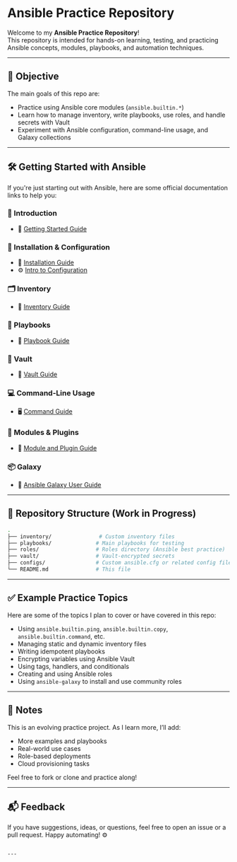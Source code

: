 
# Ansible Practice Repository

Welcome to my **Ansible Practice Repository**!  
This repository is intended for hands-on learning, testing, and practicing Ansible concepts, modules, playbooks, and automation techniques.

---

## 📌 Objective

The main goals of this repo are:
- Practice using Ansible core modules (`ansible.builtin.*`)
- Learn how to manage inventory, write playbooks, use roles, and handle secrets with Vault
- Experiment with Ansible configuration, command-line usage, and Galaxy collections

---

## 🛠️ Getting Started with Ansible

If you're just starting out with Ansible, here are some official documentation links to help you:

### 🚀 Introduction
- 📘 [Getting Started Guide](https://docs.ansible.com/ansible/latest/getting_started/index.html)

### 💾 Installation & Configuration
- 🔧 [Installation Guide](https://docs.ansible.com/ansible/latest/installation_guide/index.html)
- ⚙️ [Intro to Configuration](https://docs.ansible.com/ansible/latest/installation_guide/intro_configuration.html)

### 🗂️ Inventory
- 📁 [Inventory Guide](https://docs.ansible.com/ansible/latest/inventory_guide/index.html)

### 🧾 Playbooks
- 📜 [Playbook Guide](https://docs.ansible.com/ansible/latest/playbook_guide/index.html)

### 🔐 Vault
- 🔑 [Vault Guide](https://docs.ansible.com/ansible/latest/vault_guide/index.html)

### 💻 Command-Line Usage
- 🖥️ [Command Guide](https://docs.ansible.com/ansible/latest/command_guide/index.html)

### 🔌 Modules & Plugins
- 🧩 [Module and Plugin Guide](https://docs.ansible.com/ansible/latest/module_plugin_guide/index.html)

### 📦 Galaxy
- 🌌 [Ansible Galaxy User Guide](https://docs.ansible.com/ansible/latest/galaxy/user_guide.html)

---

## 📁 Repository Structure (Work in Progress)

```bash
.
├── inventory/               # Custom inventory files
├── playbooks/              # Main playbooks for testing
├── roles/                  # Roles directory (Ansible best practice)
├── vault/                  # Vault-encrypted secrets
├── configs/                # Custom ansible.cfg or related config files
└── README.md               # This file
````

---

## ✅ Example Practice Topics

Here are some of the topics I plan to cover or have covered in this repo:

* Using `ansible.builtin.ping`, `ansible.builtin.copy`, `ansible.builtin.command`, etc.
* Managing static and dynamic inventory files
* Writing idempotent playbooks
* Encrypting variables using Ansible Vault
* Using tags, handlers, and conditionals
* Creating and using Ansible roles
* Using `ansible-galaxy` to install and use community roles

---

## 📎 Notes

This is an evolving practice project. As I learn more, I’ll add:

* More examples and playbooks
* Real-world use cases
* Role-based deployments
* Cloud provisioning tasks

Feel free to fork or clone and practice along!

---

## 📬 Feedback

If you have suggestions, ideas, or questions, feel free to open an issue or a pull request. Happy automating! ⚙️

```

---

